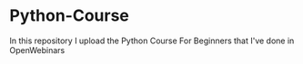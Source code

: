 # Python-Course
 In this repository I upload the Python Course For Beginners that I've done in OpenWebinars
